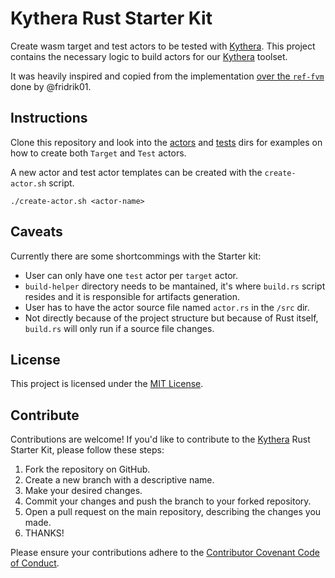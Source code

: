 # Kythera Rust Starter Kit

Create wasm target and test actors to be tested with [Kythera].
This project contains the necessary logic to build actors for our [Kythera] toolset.

It was heavily inspired and copied from the implementation [over the `ref-fvm`](https://github.com/filecoin-project/ref-fvm/tree/37643fc02f0342256afecff5158c43693b5ee4f0/testing/test_actors)
done by @fridrik01.

## Instructions

Clone this repository and look into the [actors](./actors/) and [tests](./tests/) dirs for examples on how to create both `Target` and `Test` actors.

A new actor and test actor templates can be created with the `create-actor.sh` script.

```shell
./create-actor.sh <actor-name> 
```

## Caveats

Currently there are some shortcommings with the Starter kit:

- User can only have one `test` actor per `target` actor.
- `build-helper` directory needs to be mantained, it's where `build.rs` script resides and it is responsible for artifacts generation.
- User has to have the actor source file named `actor.rs` in the `/src` dir.
- Not directly because of the project structure but because of Rust itself, `build.rs` will only run if a source file changes.

## License

This project is licensed under the [MIT License](LICENSE).

## Contribute

Contributions are welcome! If you'd like to contribute to the  [Kythera] Rust Starter Kit, please follow these steps:

1. Fork the repository on GitHub.
2. Create a new branch with a descriptive name.
3. Make your desired changes.
4. Commit your changes and push the branch to your forked repository.
5. Open a pull request on the main repository, describing the changes you made.
6. THANKS!

Please ensure your contributions adhere to the [Contributor Covenant Code of Conduct](CODE_OF_CONDUCT.md).

[Kythera]: https://github.com/polyphene/kythera
